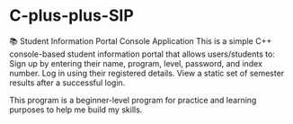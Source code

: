 # C-plus-plus-SIP

📚 Student Information Portal Console Application
This is a simple C++ console-based student information portal that allows users/students to:
  Sign up by entering their name, program, level, password, and index number.
  Log in using their registered details.
  View a static set of semester results after a successful login.
  
This program is a beginner-level program for practice and learning purposes to help me build my skills.
